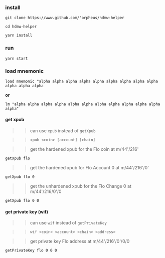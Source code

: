 ### install
`git clone https://www.github.com/'orpheus/hdmw-helper`

`cd hdmw-helper`

`yarn install`

### run
`yarn start`

### load mnemonic
`load mnemonic "alpha alpha alpha alpha alpha alpha alpha alpha alpha alpha alpha alpha`

**or**

`lm "alpha alpha alpha alpha alpha alpha alpha alpha alpha alpha alpha alpha"`

#### get xpub
>> can use `xpub` instead of `getXpub` 

>> `xpub <coin> [account] [chain]`

>> get the hardened xpub for the Flo coin at m/44'/216'

`getXpub flo` 

>> get the hardened xpub for Flo Account 0 at m/44'/216'/0'

`getXpub flo 0`

>> get the unhardened xpub for the Flo Change 0 at m/44'/216/0'/0

`getXpub flo 0 0` 

#### get private key (wif)
>> can use `wif` instead of `getPrivateKey`

>> `wif <coin> <account> <chain> <address>`

>> get private key Flo address at m/44'/216'/0'/0/0

`getPrivateKey flo 0 0 0`
